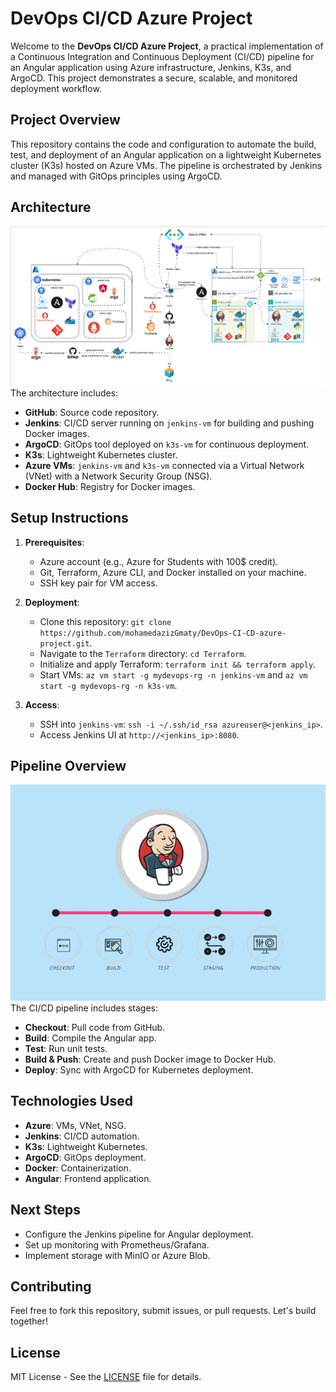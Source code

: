 # DevOps CI/CD Azure Project

Welcome to the **DevOps CI/CD Azure Project**, a practical implementation of a Continuous Integration and Continuous Deployment (CI/CD) pipeline for an Angular application using Azure infrastructure, Jenkins, K3s, and ArgoCD. This project demonstrates a secure, scalable, and monitored deployment workflow.

## Project Overview

This repository contains the code and configuration to automate the build, test, and deployment of an Angular application on a lightweight Kubernetes cluster (K3s) hosted on Azure VMs. The pipeline is orchestrated by Jenkins and managed with GitOps principles using ArgoCD.

## Architecture

![Architecture Diagram](images/architecture.png)
The architecture includes:
- **GitHub**: Source code repository.
- **Jenkins**: CI/CD server running on `jenkins-vm` for building and pushing Docker images.
- **ArgoCD**: GitOps tool deployed on `k3s-vm` for continuous deployment.
- **K3s**: Lightweight Kubernetes cluster.
- **Azure VMs**: `jenkins-vm` and `k3s-vm` connected via a Virtual Network (VNet) with a Network Security Group (NSG).
- **Docker Hub**: Registry for Docker images.

## Setup Instructions

1. **Prerequisites**:
   - Azure account (e.g., Azure for Students with 100$ credit).
   - Git, Terraform, Azure CLI, and Docker installed on your machine.
   - SSH key pair for VM access.

2. **Deployment**:
   - Clone this repository: `git clone https://github.com/mohamedazizGmaty/DevOps-CI-CD-azure-project.git`.
   - Navigate to the `Terraform` directory: `cd Terraform`.
   - Initialize and apply Terraform: `terraform init && terraform apply`.
   - Start VMs: `az vm start -g mydevops-rg -n jenkins-vm` and `az vm start -g mydevops-rg -n k3s-vm`.

3. **Access**:
   - SSH into `jenkins-vm`: `ssh -i ~/.ssh/id_rsa azureuser@<jenkins_ip>`.
   - Access Jenkins UI at `http://<jenkins_ip>:8080`.

## Pipeline Overview

![Jenkins Pipeline](images/jenkins-pipeline.jpg)
The CI/CD pipeline includes stages:
- **Checkout**: Pull code from GitHub.
- **Build**: Compile the Angular app.
- **Test**: Run unit tests.
- **Build & Push**: Create and push Docker image to Docker Hub.
- **Deploy**: Sync with ArgoCD for Kubernetes deployment.

## Technologies Used
- **Azure**: VMs, VNet, NSG.
- **Jenkins**: CI/CD automation.
- **K3s**: Lightweight Kubernetes.
- **ArgoCD**: GitOps deployment.
- **Docker**: Containerization.
- **Angular**: Frontend application.

## Next Steps
- Configure the Jenkins pipeline for Angular deployment.
- Set up monitoring with Prometheus/Grafana.
- Implement storage with MinIO or Azure Blob.

## Contributing
Feel free to fork this repository, submit issues, or pull requests. Let's build together!

## License
MIT License - See the [LICENSE](LICENSE) file for details.
